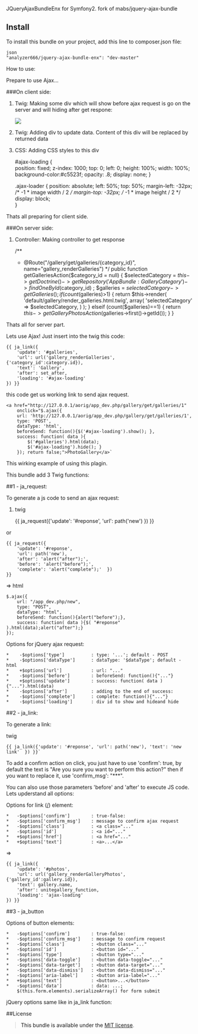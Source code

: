 JQueryAjaxBundleEnx for Symfony2.
fork of mabs/jquery-ajax-bundle

## Install
To install this bundle on your project, add this line to composer.json file:

    json
    "analyzer666/jquery-ajax-bundle-enx": "dev-master"

How to use:

Prepare to use Ajax...

###On client side:

1) Twig: Making some div which will show before ajax request is go on the server and will hiding after get respone:

    <div id="ajax-loading">
       <img src="{{ asset('bundles/app/images/ajax-loading.gif') }}" class="ajax-loader">
     </div>

2) Twig: Adding div to update data. Content of this div will be replaced by returned data

    <div id="galleries" class="col-sm-12 col-md-12"></div>

3) CSS: Adding CSS styles to this div
    
    #ajax-loading {  
        position:   fixed;
        z-index:    1000;
        top:        0;
        left:       0;
        height:     100%;
        width:      100%;
        background-color:#c5523f;
        opacity: .8;
   		display: none;
    }

    .ajax-loader {
        position: absolute;
        left: 50%;
        top: 50%;
        margin-left: -32px; /* -1 * image width / 2 */
        margin-top: -32px;  /* -1 * image height / 2 */
        display: block;     
    }

Thats all preparing for client side.

###On server side:

1) Controller: Making controller to get response

	/**
	* @Route("/gallery/get/galleries/{category_id}", name="gallery_renderGalleries")
	*/
	public function getGalleriesAction($category_id = null)
    {
        $selectedCategory = $this->getDoctrine()
            ->getRepository('AppBundle:GalleryCategory')
            ->findOneById($category_id)
        ;
        $galleries = $selectedCategory->getGalleries();
        if (count($galleries)>1) {
            return $this->render(
                'default/gallery/render_galleries.html.twig', 
                array(
                    'selectedCategory' => $selectedCategory,
                )
            );
        } elseif (count($galleries)==1) {
           return $this->getGalleryPhotosAction($galleries->first()->getId());
        }
 	}

Thats all for server part.

Lets use Ajax! Just insert into the twig this code:

	{{ ja_link({
	    'update': '#galleries', 
	    'url': url('gallery_renderGalleries', {'category_id':category.id}), 
    	'text': 'Gallery',
	    'after': set_after,
    	'loading': '#ajax-loading'
  	}) }}

  this code get us working link to send ajax request. 

	<a href="http://127.0.0.1/aorig/app_dev.php/gallery/get/galleries/1"
    	onclick="$.ajax({
     	url: 'http://127.0.0.1/aorig/app_dev.php/gallery/get/galleries/1',
        type: 'POST',
        dataType: 'html',
        beforeSend: function(){$('#ajax-loading').show(); },
        success: function( data ){ 
	        $('#galleries').html(data); 
    	    $('#ajax-loading').hide(); }
      	});	return false;">PhotoGallery</a>`

This wirking example of using this plagin.

This bundle add 3 Twig functions:

##1 - ja_request:

To generate a js code to send an ajax request:
  
1) twig

	{{ ja_request({'update': '#reponse', 'url': path('new')  }) }}
  
or


	{{ ja_request({
    	'update': '#reponse', 
	    'url': path('new'), 
	    'after': 'alert("after");', 
	    'before': 'alert("before");', 
	    'complete': 'alert("complete");'  }) 
	}}

  => html

	$.ajax({ 
	    url: "/app_dev.php/new", 
    	type: "POST", 
	    dataType: "html",
	    beforeSend: function(){alert("before");},
	    success: function( data ){$( "#reponse" ).html(data);alert("after");}
  	});

  Options for jQuery ajax request:

	*    -$options['type']			: type: '...'; default - POST
	*    -$options['dataType']      : dataType: '$dataType'; default - html 
	*    +$options['url']           : url: "..."
	*    -$options['before']        : beforeSend: function(){"..."}
	*    +$options['update']        : success: function( data ){"...").html(data)
	*    -$options['after']         : adding to the end of success:
	*    -$options['complete']      : complete: function(){"..."}
	*    -$options['loading']       : div id to show and hideand hide

##2 - ja_link:

To generate a link:
  
twig

	{{ ja_link({'update': '#reponse', 'url': path('new'), 'text': 'new link'  }) }}`

To add a confirm action on click, you just have to use 'confirm': true, by default the text is "Are you sure you want to perform this action?"
then if you want to replace it, use 'confirm_msg': "***".

You can also use those parameters 'before' and 'after' to execute JS code.
Lets upderstand all options:

Options for link (<a href>/<a>) element:

	*   -$options['confirm']        : true-false:
	*   -$options['confirm_msg']    : message to confirm ajax request
	*   -$options['class']          : <a class="..."
	*   -$options['id']             : <a id="..."
	*   +$options['href']           : <a href="..."
	*   +$options['text']           : <a>...</a>

=>

	{{ ja_link({
	    'update': '#photos', 
    	'url': url('gallery_renderGalleryPhotos', {'gallery_id':gallery.id}), 
	    'text': gallery.name,
    	'after': unitegallery_function,
	    'loading': 'ajax-loading'
  	}) }}

##3 - ja_button

Options of button elements:

	*   -$options['confirm']        : true-false:
	*   -$options['confirm_msg']    : message to confirm request
	*   -$options['class']          : <button class="..."
	*   -$options['id']             : <button id="..."
	*   -$options['type']           : <button type="..."
	*   -$options['data-toggle']    : <button data-toggle="..."
	*   -$options['data-target']    : <button data-target="..."
	*   -$options['data-dismiss']   : <button data-dismiss="..."
	*   -$options['aria-label']     : <button aria-label="..."
	*   +$options['text']           : <button>...</button>
    *   -$options['data']           : data: ...; 
        $(this.form.elements).serializeArray() for form submit

jQuery options same like in ja_link function:

##License

>  This bundle is available under the [MIT license](LICENSE).
